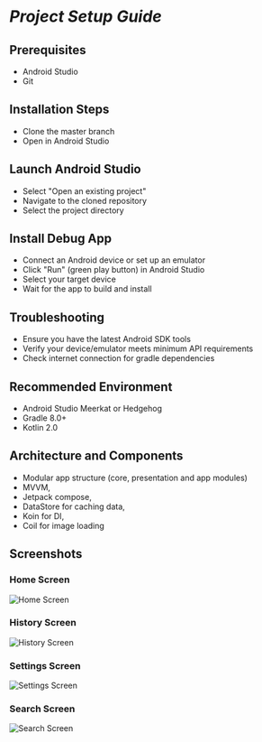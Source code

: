 # _Project Setup Guide_

## Prerequisites

- Android Studio
- Git

## Installation Steps
- Clone the master branch
- Open in Android Studio

## Launch Android Studio
- Select "Open an existing project"
- Navigate to the cloned repository
- Select the project directory

## Install Debug App

- Connect an Android device or set up an emulator
- Click "Run" (green play button) in Android Studio
- Select your target device
- Wait for the app to build and install

## Troubleshooting

- Ensure you have the latest Android SDK tools
- Verify your device/emulator meets minimum API requirements
- Check internet connection for gradle dependencies

## Recommended Environment

- Android Studio Meerkat or Hedgehog
- Gradle 8.0+
- Kotlin 2.0

## Architecture and Components
- Modular app structure (core, presentation and app modules)
- MVVM,
- Jetpack compose,
- DataStore for caching data,
- Koin for DI,
- Coil for image loading

## Screenshots

### Home Screen
![Home Screen](./Screenshot_20241221_010904.png)

### History Screen
![History Screen](./Screenshot_20241221_133735.png)

### Settings Screen
![Settings Screen](./Screenshot_20241221_133806.png)

### Search Screen
![Search Screen]()
